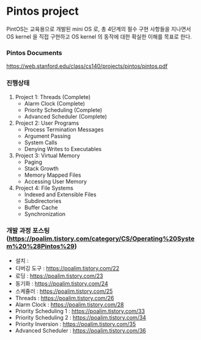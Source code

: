 # Pintos project  
PintOS는 교육용으로 개발된 mini OS 로, 총 4단계의 필수 구현 사항들을 지나면서 OS kernel 을 직접 구현하고 OS kernel 의 동작에 대한 확실한 이해를 목표로 한다.

### Pintos Documents 
https://web.stanford.edu/class/cs140/projects/pintos/pintos.pdf

### 진행상태
1. Project 1: Threads (Complete)
    + Alarm Clock (Complete)
    + Priority Scheduling (Complete)
    + Advanced Scheduler (Complete)
2. Project 2: User Programs
    + Process Termination Messages
    + Argument Passing
    + System Calls
    + Denying Writes to Executables
3. Project 3: Virtual Memory
    + Paging
    + Stack Growth
    + Memory Mapped Files
    + Accessing User Memory
4. Project 4: File Systems
    + Indexed and Extensible Files
    + Subdirectories
    + Buffer Cache
    + Synchronization

### 개발 과정 포스팅 (https://poalim.tistory.com/category/CS/Operating%20System%20%28Pintos%29)
+ 설치 :  
+ 디버깅 도구 : https://poalim.tistory.com/22
+ 로딩 : https://poalim.tistory.com/23
+ 동기화 : https://poalim.tistory.com/24
+ 스케쥴러 : https://poalim.tistory.com/25
+ Threads : https://poalim.tistory.com/26
+ Alarm Clock : https://poalim.tistory.com/28
+ Priority Scheduling 1 : https://poalim.tistory.com/33
+ Priority Scheduling 2 : https://poalim.tistory.com/34
+ Priority Inversion : https://poalim.tistory.com/35
+ Advanced Scheduler : https://poalim.tistory.com/36
